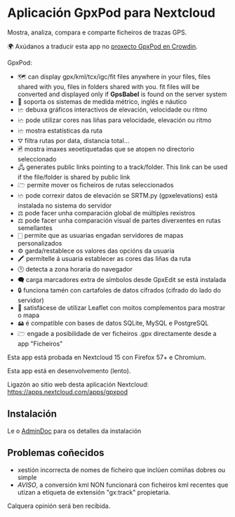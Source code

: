 # Aplicación GpxPod para Nextcloud

Mostra, analiza, compara e comparte ficheiros de trazas GPS.

🌍 Axúdanos a traducir esta app no [proxecto GpxPod en Crowdin](https://crowdin.com/project/gpxpod).

GpxPod:

* 🗺  can display gpx/kml/tcx/igc/fit files anywhere in your files, files shared with you, files in folders shared with you. fit files will be converted and displayed only if **GpsBabel** is found on the server system
* 📏 soporta os sistemas de medida métrico, inglés e náutico
* 🗠 debuxa gráficos interactivos de elevación, velocidade ou ritmo
* 🗠 pode utilizar cores nas liñas para velocidade, elevación ou ritmo
* 🗠 mostra estatísticas da ruta
* ⛛ filtra rutas por data, distancia total...
* 🖻 mostra imaxes xeoetiquetadas que se atopen no directorio seleccionado
* 🖧  generates public links pointing to a track/folder. This link can be used if the file/folder is shared by public link
* 🗁 permite mover os ficheiros de rutas seleccionados
* 🗠 pode correxir datos de elevación se SRTM.py (gpxelevations) está instalada no sistema do servidor
* ⚖ pode facer unha comparación global de múltiples rexistros
* ⚖ pode facer unha comparación visual de partes diverxentes en rutas semellantes
* 🀆 permite que as usuarias engadan servidores de mapas personalizados
* ⚙ garda/restablece os valores das opcións da usuaria
* 🖍 permítelle á usuaria establecer as cores das liñas da ruta
* 🕑 detecta a zona horaria do navegador
* 🗬 carga marcadores extra de símbolos desde GpxEdit se está instalada
* 🔒 funciona tamén con cartafoles de datos cifrados (cifrado do lado do servidor)
* 🍂 satisfácese de utilizar Leaflet con moitos complementos para mostrar o mapa
* 🖴 é compatible con bases de datos SQLite, MySQL e PostgreSQL
* 🗁 engade a posibilidade de ver ficheiros .gpx directamente desde a app "Ficheiros"

Esta app está probada en Nextcloud 15 con Firefox 57+ e Chromium.

Esta app está en desenvolvemento (lento).

Ligazón ao sitio web desta aplicación Nextcloud: https://apps.nextcloud.com/apps/gpxpod

## Instalación

Le o [AdminDoc](https://gitlab.com/eneiluj/gpxpod-oc/wikis/admindoc) para os detalles da instalación

## Problemas coñecidos

* xestión incorrecta de nomes de ficheiro que inclúen comiñas dobres ou simple
* *AVISO*, a conversión kml NON funcionará con ficheiros kml recentes que utizan a etiqueta de extensión "gx:track" propietaria.

Calquera opinión será ben recibida.
